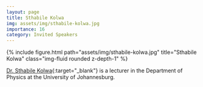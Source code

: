 ```yaml
---
layout: page
title: Sthabile Kolwa
img: assets/img/sthabile-kolwa.jpg
importance: 16
category: Invited Speakers
---
```


<div class="row">
    <div class="col-sm mt-3 mt-md-0">
        {% include figure.html path="assets/img/sthabile-kolwa.jpg" title="Sthabile Kolwa" class="img-fluid rounded z-depth-1" %}
    </div>
</div>

[Dr. Sthabile Kolwa](https://skolwa.github.io){:target="_blank"} is a lecturer in the Department of Physics at the University of Johannesburg.